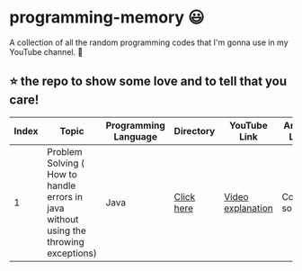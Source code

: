 # programming-memory :smiley:

A collection of all the random programming codes that I'm gonna use in my YouTube channel. :movie_camera:

## :star: the repo to show some love and to tell that you care!

| Index | Topic                                                                                 | Programming Language | Directory                     | YouTube Link                                                     | Article Link |
| ----- | ------------------------------------------------------------------------------------- | -------------------- | ----------------------------- | ---------------------------------------------------------------- | ------------ |
| 1     | Problem Solving ( How to handle errors in java without using the throwing exceptions) | Java                 | [Click here](./27_June_2022/) | [Video explanation](https://www.youtube.com/watch?v=-JNa1p3t9n8) | Coming soon  |

